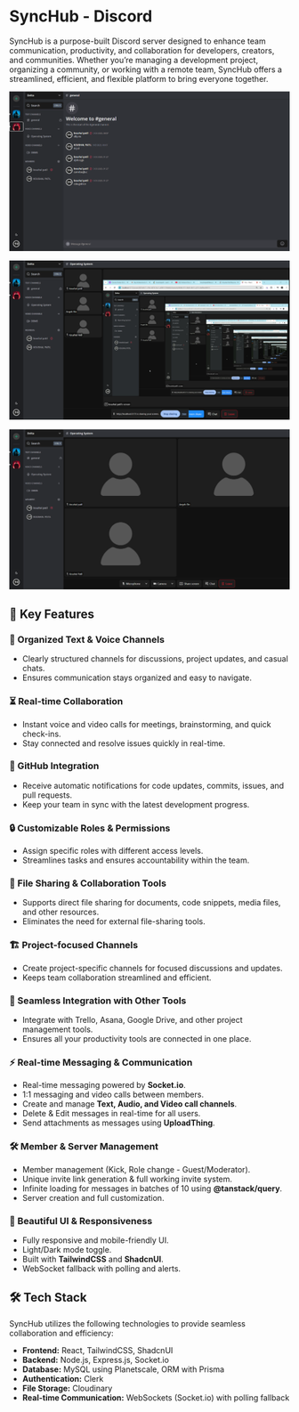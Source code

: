 # SyncHub - Discord

SyncHub is a purpose-built Discord server designed to enhance team communication, productivity, and collaboration for developers, creators, and communities. Whether you’re managing a development project, organizing a community, or working with a remote team, SyncHub offers a streamlined, efficient, and flexible platform to bring everyone together.

![Alt text](./captures/img1.png)



![Alt text](./captures/img2.png)



![Alt text](./captures/img3.png)

## 🚀 Key Features

### 📌 Organized Text & Voice Channels
- Clearly structured channels for discussions, project updates, and casual chats.
- Ensures communication stays organized and easy to navigate.

### ⏳ Real-time Collaboration
- Instant voice and video calls for meetings, brainstorming, and quick check-ins.
- Stay connected and resolve issues quickly in real-time.

### 🔗 GitHub Integration
- Receive automatic notifications for code updates, commits, issues, and pull requests.
- Keep your team in sync with the latest development progress.

### 🔒 Customizable Roles & Permissions
- Assign specific roles with different access levels.
- Streamlines tasks and ensures accountability within the team.

### 📂 File Sharing & Collaboration Tools
- Supports direct file sharing for documents, code snippets, media files, and other resources.
- Eliminates the need for external file-sharing tools.

### 🏗️ Project-focused Channels
- Create project-specific channels for focused discussions and updates.
- Keeps team collaboration streamlined and efficient.

### 🔄 Seamless Integration with Other Tools
- Integrate with Trello, Asana, Google Drive, and other project management tools.
- Ensures all your productivity tools are connected in one place.

### ⚡ Real-time Messaging & Communication
- Real-time messaging powered by **Socket.io**.
- 1:1 messaging and video calls between members.
- Create and manage **Text, Audio, and Video call channels**.
- Delete & Edit messages in real-time for all users.
- Send attachments as messages using **UploadThing**.

### 🛠️ Member & Server Management
- Member management (Kick, Role change - Guest/Moderator).
- Unique invite link generation & full working invite system.
- Infinite loading for messages in batches of 10 using **@tanstack/query**.
- Server creation and full customization.

### 🎨 Beautiful UI & Responsiveness
- Fully responsive and mobile-friendly UI.
- Light/Dark mode toggle.
- Built with **TailwindCSS** and **ShadcnUI**.
- WebSocket fallback with polling and alerts.

## 🛠️ Tech Stack
SyncHub utilizes the following technologies to provide seamless collaboration and efficiency:

- **Frontend:** React, TailwindCSS, ShadcnUI
- **Backend:** Node.js, Express.js, Socket.io
- **Database:** MySQL using Planetscale, ORM with Prisma
- **Authentication:** Clerk
- **File Storage:** Cloudinary
- **Real-time Communication:** WebSockets (Socket.io) with polling fallback


